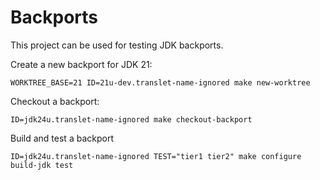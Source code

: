 # Backports

This project can be used for testing JDK backports.

Create a new backport for JDK 21:

```shell
WORKTREE_BASE=21 ID=21u-dev.translet-name-ignored make new-worktree
```

Checkout a backport:

```shell
ID=jdk24u.translet-name-ignored make checkout-backport
```

Build and test a backport
```shell
ID=jdk24u.translet-name-ignored TEST="tier1 tier2" make configure build-jdk test
```
